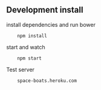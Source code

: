 ## Development install

install dependencies and run bower

		npm install

start and watch

		npm start

Test server

		space-boats.heroku.com

